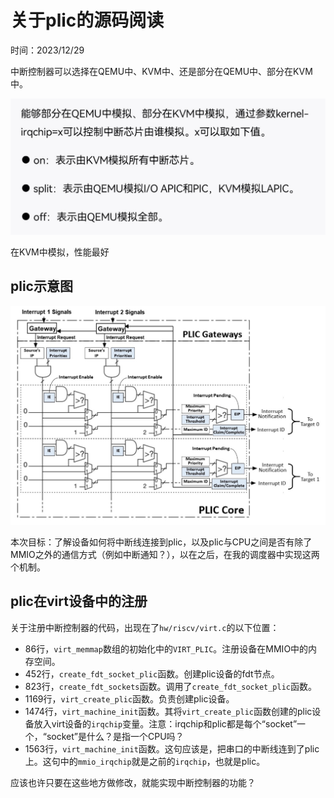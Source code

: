 # 关于plic的源码阅读

时间：2023/12/29

中断控制器可以选择在QEMU中、KVM中、还是部分在QEMU中、部分在KVM中。

![](../图片/微信图片_20231229101556.jpg)

在KVM中模拟，性能最好

## plic示意图

![](../图片/plic_hardware.png)

本次目标：了解设备如何将中断线连接到plic，以及plic与CPU之间是否有除了MMIO之外的通信方式（例如中断通知？），以在之后，在我的调度器中实现这两个机制。

## plic在virt设备中的注册

关于注册中断控制器的代码，出现在了`hw/riscv/virt.c`的以下位置：

- 86行，`virt_memmap`数组的初始化中的`VIRT_PLIC`。注册设备在MMIO中的内存空间。
- 452行，`create_fdt_socket_plic`函数。创建plic设备的fdt节点。
- 823行，`create_fdt_sockets`函数。调用了`create_fdt_socket_plic`函数。
- 1169行，`virt_create_plic`函数。负责创建plic设备。
- 1474行，`virt_machine_init`函数。其将`virt_create_plic`函数创建的plic设备放入virt设备的`irqchip`变量。注意：irqchip和plic都是每个“socket”一个，“socket”是什么？是指一个CPU吗？
- 1563行，`virt_machine_init`函数。这句应该是，把串口的中断线连到了plic上。这句中的`mmio_irqchip`就是之前的`irqchip`，也就是plic。

应该也许只要在这些地方做修改，就能实现中断控制器的功能？